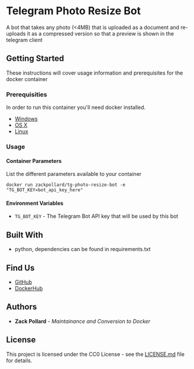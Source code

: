 # Telegram Photo Resize Bot

A bot that takes any photo (<4MB) that is uploaded as a document and re-uploads it as a compressed version so that a preview is shown in the telegram client

## Getting Started

These instructions will cover usage information and prerequisites for the docker container 

### Prerequisities

In order to run this container you'll need docker installed.

* [Windows](https://docs.docker.com/windows/started)
* [OS X](https://docs.docker.com/mac/started/)
* [Linux](https://docs.docker.com/linux/started/)

### Usage

#### Container Parameters

List the different parameters available to your container

```shell
docker run zackpollard/tg-photo-resize-bot -e "TG_BOT_KEY=bot_api_key_here"
```

#### Environment Variables

* `TG_BOT_KEY` - The Telegram Bot API key that will be used by this bot

## Built With

* python, dependencies can be found in requirements.txt

## Find Us

* [GitHub](https://github.com/zackpollard/tg-photo-resize-bot)
* [DockerHub](https://hub.docker.com/r/zackpollard/tg-photo-resize-bot)

## Authors

* **Zack Pollard** - *Maintainance and Conversion to Docker*

## License

This project is licensed under the CC0 License - see the [LICENSE.md](LICENSE.md) file for details.
